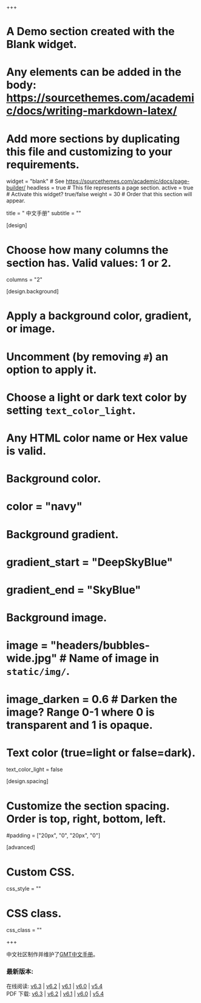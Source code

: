 +++
# A Demo section created with the Blank widget.
# Any elements can be added in the body: https://sourcethemes.com/academic/docs/writing-markdown-latex/
# Add more sections by duplicating this file and customizing to your requirements.

widget = "blank"  # See https://sourcethemes.com/academic/docs/page-builder/
headless = true  # This file represents a page section.
active = true  # Activate this widget? true/false
weight = 30  # Order that this section will appear.

title = "<i class='fas fa-book'></i> 中文手册"
subtitle = ""

[design]
  # Choose how many columns the section has. Valid values: 1 or 2.
  columns = "2"

[design.background]
  # Apply a background color, gradient, or image.
  #   Uncomment (by removing `#`) an option to apply it.
  #   Choose a light or dark text color by setting `text_color_light`.
  #   Any HTML color name or Hex value is valid.

  # Background color.
  # color = "navy"

  # Background gradient.
  # gradient_start = "DeepSkyBlue"
  # gradient_end = "SkyBlue"

  # Background image.
  # image = "headers/bubbles-wide.jpg"  # Name of image in `static/img/`.
  # image_darken = 0.6  # Darken the image? Range 0-1 where 0 is transparent and 1 is opaque.

  # Text color (true=light or false=dark).
  text_color_light = false

[design.spacing]
  # Customize the section spacing. Order is top, right, bottom, left.
  #padding = ["20px", "0", "20px", "0"]

[advanced]
 # Custom CSS.
 css_style = ""

 # CSS class.
 css_class = ""

+++

中文社区制作并维护了[GMT中文手册](https://docs.gmt-china.org/)。

### 最新版本:

<i class="fab fa-html5"></i>
在线阅读:
[v6.3](https://docs.gmt-china.org/latest/) |
[v6.2](https://docs.gmt-china.org/6.2/) |
[v6.1](https://docs.gmt-china.org/6.1/) |
[v6.0](https://docs.gmt-china.org/6.0/) |
[v5.4](https://docs.gmt-china.org/5.4/)
<br>
<i class="far fa-file-pdf"></i>
PDF 下载:
[v6.3](https://docs.gmt-china.org/6.3/GMT_docs.pdf) |
[v6.2](https://docs.gmt-china.org/6.2/GMT_docs.pdf) |
[v6.1](https://docs.gmt-china.org/6.1/GMT_docs.pdf) |
[v6.0](https://docs.gmt-china.org/6.0/GMT_docs.pdf) |
[v5.4](https://docs.gmt-china.org/5.4/GMT_docs.pdf)
